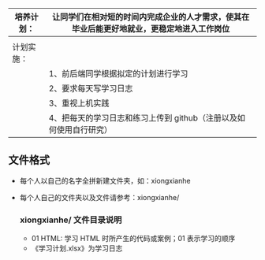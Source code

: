 | 培养计划： | 让同学们在相对短的时间内完成企业的人才需求，使其在毕业后能更好地就业，更稳定地进入工作岗位 |
| ---------- | ------------------------------------------------------------ |
|            |                                                              |
| 计划实施： |                                                              |
|            | 1、前后端同学根据拟定的计划进行学习                          |
|            | 2、要求每天写学习日志                                        |
|            | 3、重视上机实践                                              |
|            | 4、把每天的学习日志和练习上传到 github（注册以及如何使用自行研究） |



## 文件格式

* 每个人以自己的名字全拼新建文件夹，如：xiongxianhe

* 每个人自己的文件夹以及文件请参考：xiongxianhe/

  ### xiongxianhe/ 文件目录说明

  * 01 HTML: 学习 HTML 时所产生的代码或案例；01 表示学习的顺序
  * 《学习计划.xlsx》为学习日志